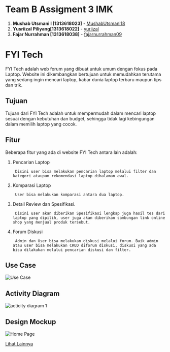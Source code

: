 # Team B Assigment 3 IMK
1. **Mushab Utsmani I [1313618023]** - [MushabUtsmani18](https://github.com/MushabUtsmani18)
2. **Yusriizal Piliyang[1313618022]** - [yuriizal](https://github.com/yusriizal)
3. **Fajar Nurrahman [1313618038]** - [fajarnurrahman09](https://github.com/fajarnurrahman09)

# FYI Tech

FYI Tech adalah web forum yang dibuat untuk umum dengan fokus pada Laptop. Website ini dikembangkan bertujuan untuk memudahkan terutama yang sedang ingin mencari laptop, kabar dunia laptop terbaru maupun tips dan trik.

## Tujuan

Tujuan dari FYI Tech adalah untuk mempermudah dalam mencari laptop sesuai dengan kebutuhan dan budget, sehingga tidak lagi kebingungan dalam memilih laptop yang cocok.

## Fitur

Beberapa fitur yang ada di website FYI Tech antara lain adalah:

1. Pencarian Laptop

        Disini user bisa melakukan pencarian laptop melalui filter dan kategori ataupun rekomendasi laptop dihalaman awal.
    
2. Komparasi Laptop

        User bisa melakukan komparasi antara dua laptop.
        
3. Detail Review dan Spesifikasi.

        Disini user akan diberikan Spesifikasi lengkap juga hasil tes dari laptop yang dipilih, user juga akan diberikan sambungan link online shop yang menjual produk tersebut.

4. Forum Diskusi

        Admin dan User bisa melakukan diskusi melalui forum. Baik admin atau user bisa melakukan CRUD diforum diskusi, diskusi yang ada bisa dilakukan melalui pencarian diskusi dan filter.
    
    
## Use Case

![Use Case](https://user-images.githubusercontent.com/62864891/99627313-a2207900-2a66-11eb-8f50-8a2d058a357e.png)

## Activity Diagram

![acticity diagram 1](https://user-images.githubusercontent.com/62864891/99627340-ae0c3b00-2a66-11eb-98ad-8535e49fe212.png)

## Design Mockup

![Home Page](https://user-images.githubusercontent.com/62864891/99627370-c3816500-2a66-11eb-8add-ef481751b06d.png)

[Lihat Lainnya](https://github.com/mushabui/FYI_Tech/tree/main/Mockup%20Design)


